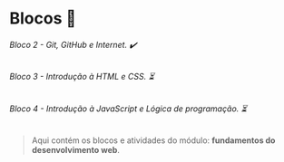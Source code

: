 
# Blocos 📌
###### Bloco 2 - Git, GitHub e Internet. ✔️
###### Bloco 3 - Introdução à HTML e CSS. ⏳
###### Bloco 4 - Introdução à JavaScript e Lógica de programação. ⏳

> Aqui contém os blocos e atividades do módulo: **fundamentos do desenvolvimento web**.
